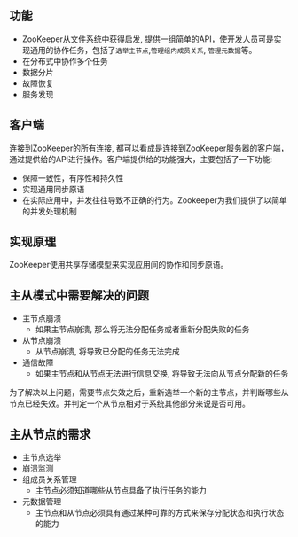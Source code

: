 ## 功能
- ZooKeeper从文件系统中获得启发, 提供一组简单的API，使开发人员可是实现通用的协作任务，包括了`选举主节点`,`管理组内成员关系`, `管理元数据`等。
- 在分布式中协作多个任务
- 数据分片
- 故障恢复
- 服务发现

## 客户端
连接到ZooKeeper的所有连接, 都可以看成是连接到ZooKeeper服务器的客户端，通过提供给的API进行操作。客户端提供给的功能强大，主要包括了一下功能:
- 保障一致性，有序性和持久性
- 实现通用同步原语
- 在实际应用中，并发往往导致不正确的行为。Zookeeper为我们提供了以简单的并发处理机制

## 实现原理
ZooKeeper使用共享存储模型来实现应用间的协作和同步原语。

## 主从模式中需要解决的问题
-  主节点崩溃
    - 如果主节点崩溃, 那么将无法分配任务或者重新分配失败的任务
- 从节点崩溃
    - 从节点崩溃, 将导致已分配的任务无法完成
- 通信故障
    - 如果主节点和从节点无法进行信息交换, 将导致无法向从节点分配新的任务

为了解决以上问题，需要节点失效之后，重新选举一个新的主节点，并判断哪些从节点已经失效。并判定一个从节点相对于系统其他部分来说是否可用。

## 主从节点的需求
-  主节点选举
- 崩溃监测
- 组成员关系管理
    - 主节点必须知道哪些从节点具备了执行任务的能力
- 元数据管理
    - 主节点和从节点必须具有通过某种可靠的方式来保存分配状态和执行状态的能力
